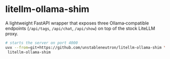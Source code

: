 # litellm-ollama-shim
A lightweight FastAPI wrapper that exposes three Ollama‑compatible endpoints
(`/api/tags`, `/api/chat`, `/api/show`) on top of the stock LiteLLM proxy.

```bash
# starts the server on port 4000
uvx --from=git+https://github.com/unstableneutron/litellm-ollama-shim \
 litellm-ollama-shim
```
